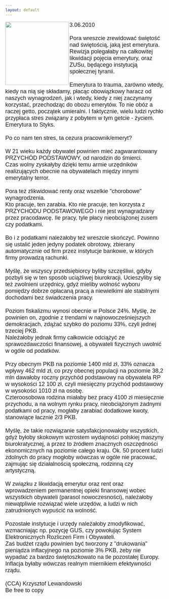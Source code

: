 ```yaml
---
layout: default
---
```

<img src="{{site.baseurl}}\articles\pictures\465.ZUS.jpg"  align="left" width="200"><!--37--><p style="margin: 0px 0px 18px; font-size: 18px; font-family: Helvetica;">
3.06.2010<br><br>Pora wreszcie zrewidować świętość nad świętością, jaką jest emerytura.<br>Rewizja polegałaby na całkowitej likwidacji pojęcia emerytury, oraz ZUSu, będącego instytucją społecznej tyranii.<br><br>Emerytura to trauma, zarówno wtedy, kiedy na nią się składamy, płacąc obowiązkowy haracz od naszych wynagrodzeń, jak i wtedy, kiedy z niej zaczynamy korzystać, przechodząc do obozu emerytów. To nie obóz a raczej getto, początek umieralni. I faktycznie, wielu ludzi rychło przypłaca stres związany z pobytem w tym getcie - życiem. Emerytura to Styks.<br><br>Po co nam ten stres, ta cezura pracownik/emeryt?<br><br>W 21 wieku każdy obywatel powinien mieć zagwarantowany PRZYCHÓD PODSTAWOWY, od narodzin do śmierci.<br>Czas wolny zyskałyby dzięki temu armie urzędników realizujących obecnie na obywatelach między innymi emerytalny terror.<br><br>Pora też zlikwidować renty oraz wszelkie "chorobowe" wynagrodzenia.<br>Kto pracuje, ten zarabia. Kto nie pracuje, ten korzysta z PRZYCHODU PODSTAWOWEGO i nie jest wynagradzany przez pracodawcę. Ile pracy, tyle płacy nieobciążonej zusem czy podatkami.<br><br>Bo i z podatkami należałoby też wreszcie skończyć. Powinno się ustalić jeden jedyny podatek obrotowy, zbierany automatycznie od firm przez instytucje bankowe, w których firmy prowadzą rachunki.<br><br>Myślę, że wszyscy przedsiębiorcy byliby szczęśliwi, gdyby pozbyli się w ten sposób uciążliwej biurokracji. Ucieszyliby się też zwolnieni urzędnicy, gdyż mieliby wolność wyboru pomiędzy dobrze opłacaną pracą a niewielkimi ale stabilnymi dochodami bez świadczenia pracy.<br><br>Poziom fiskalizmu wynosi obecnie w Polsce 24%. Myślę, że powinien on, zgodnie z trendami w najnowocześniejszych demokracjach, zdążać szybko do poziomu 33%, czyli jednej trzeciej PKB. <br>Należałoby jednak firmy całkowicie odciążyć ze sprawozdawczości finansowej, a obywateli fizycznych uwolnić w ogóle od podatków.<br><br>Przy obecnym PKB na poziomie 1400 mld zł, 33% oznacza wpływy 462 mld zł, co przy obecnej populacji na poziomie 38,2 mln dawałoby roczny przychód podstawowy na obywatela RP w wysokości 12 100 zł, czyli miesięczny przychód podstawowy w wysokości 1010 zł na osobę.<br>Czteroosobowa rodzina miałaby bez pracy 4100 zł miesięcznie przychodu, a na wolnym rynku pracy, nieobciążonym żadnymi podatkami od pracy, mogłaby zarabiać dodatkowe kwoty, stanowiące łacznie 2/3 PKB.<br><br>Myślę, że takie rozwiązanie satysfakcjonowałoby wszystkich, gdyż byłoby skokowym wzrostem wydajności polskiej maszyny biurokratycznej, a przez to źródłem znacznych oszczędności ekonomicznych na poziomie całego kraju. Ok. 50 procent ludzi zdolnych do pracy mogłoby wówczas w ogóle nie pracować, zajmując się działalnością społeczną, rodzinną czy artystyczną.<br><br>W związku z likwidacją emerytur oraz rent oraz wprowadzeniem permanentnej opieki finansowej wobec wszystkich obywateli (parasol nowoczesności), należałoby niewątpliwie rozwiązać wiele urzędów, a ludzi w nich zatrudnionych wypuścić na wolność.<br><br>Pozostałe instytucje i urzędy należałoby zmodyfikować, wzmacniając np. pozycję GUS, czy powołując System Elektronicznych Rozliczeń Firm i Obywateli.<br>Zaś budżet rządu powinien być tworzony z "drukowania" pieniądza inflacyjnego na poziomie 3% PKB, żeby nie wypadać za bardzo świętoszkowato na tle pozostałej Europy. Inflacja byłaby wówczas realnym miernikiem efektywności rządu.<br><br>(CCA) Krzysztof Lewandowski<br>Be free to copy<br></p>